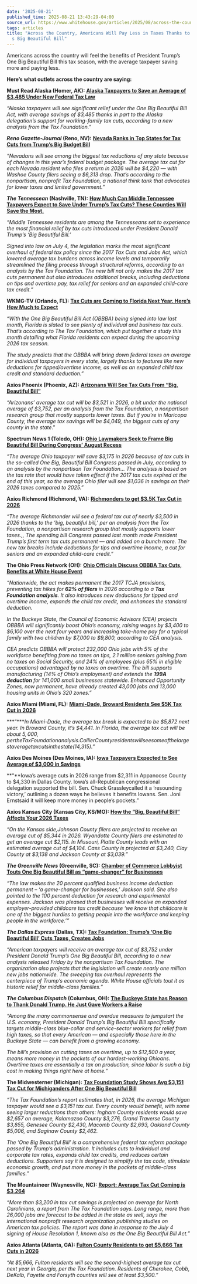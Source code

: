 ```yaml
---
date: '2025-08-21'
published_time: 2025-08-21 13:43:29-04:00
source_url: https://www.whitehouse.gov/articles/2025/08/across-the-country-americans-will-pay-less-in-taxes-thanks-to-president-trumps-big-beautiful-bill/
tags: articles
title: "Across the Country, Americans Will Pay Less in Taxes Thanks to President Trump\u2019\
  s Big Beautiful Bill"
---
```

 
Americans across the country will feel the benefits of President Trump’s
One Big Beautiful Bill this tax season, with the average taxpayer saving
more and paying less.

**Here’s what outlets across the country are saying:**

**Must Read Alaska (Homer, AK):** [**Alaska Taxpayers to Save an Average
of $3,485 Under New Federal Tax
Law**](https://mustreadalaska.com/alaska-taxpayers-to-save-an-average-of-3485-under-new-federal-tax-law/)

*“Alaska taxpayers will see significant relief under the One Big
Beautiful Bill Act, with average savings of $3,485 thanks in part to the
Alaska delegation’s support for working-family tax cuts, according to a
new analysis from the Tax Foundation.”*

***Reno Gazette-Journal* (Reno, NV):** [**Nevada Ranks in Top States for
Tax Cuts from Trump’s Big Budget
Bill**](https://www.rgj.com/story/news/politics/2025/08/20/nevada-tax-cuts-trump-budget-bill/85683509007/)

*“Nevadans will see among the biggest tax reductions of any state
because of changes in this year’s federal budget package. The average
tax cut for each Nevada resident who files a return in 2026 will be
$4,220 — with Washoe County filers seeing a $6,313 drop. That’s
according to the nonpartisan, nonprofit Tax Foundation, a national think
tank that advocates for lower taxes and limited government.”*

***The Tennessean* (Nashville, TN):** [**How Much Can Middle Tennessee
Taxpayers Expect to Save Under Trump’s Tax Cuts? These Counties Will
Save the
Most.**](https://www.columbiadailyherald.com/story/money/2025/08/20/nashville-middle-tennessee-average-tax-cuts-trump/85724561007/)

*“Middle Tennessee residents are among the Tennesseans set to experience
the most financial relief by tax cuts introduced under President Donald
Trump’s ‘Big Beautiful Bill.’*

*Signed into law on July 4, the legislation marks the most significant
overhaul of federal tax policy since the 2017 Tax Cuts and Jobs Act,
which lowered average tax burdens across income levels and temporarily
streamlined the filing process through structural reforms, according
to an analysis by the Tax Foundation. The new bill not only makes the
2017 tax cuts permanent but also introduces additional breaks, including
deductions on tips and overtime pay, tax relief for seniors and an
expanded child-care tax credit.”*

**WKMG-TV (Orlando, FL):** [**Tax Cuts are Coming to Florida Next Year.
Here’s How Much to
Expect**](https://www.clickorlando.com/news/florida/2025/08/20/tax-cuts-are-coming-to-florida-next-year-heres-how-much-to-expect/)

*“With the One Big Beautiful Bill Act (OBBBA) being signed into law last
month, Florida is slated to see plenty of individual and business tax
cuts. That’s according to The Tax Foundation, which put together a study
this month detailing what Florida residents can expect during the
upcoming 2026 tax season.*

*The study predicts that the OBBBA will bring down federal taxes on
average for individual taxpayers in every state, largely thanks to
features like new deductions for tipped/overtime income, as well as an
expanded child tax credit and standard deduction.”*

**Axios Phoenix (Phoenix, AZ):** [**Arizonans Will See Tax Cuts From
“Big, Beautiful
Bill”**](https://www.axios.com/local/phoenix/2025/08/20/arizona-one-big-beautiful-bill-tax-cuts)

*“Arizonans’ average tax cut will be $3,521 in 2026, a bit under the
national average of $3,752, per an analysis from the Tax Foundation, a
nonpartisan research group that mostly supports lower taxes. But if
you’re in Maricopa County, the average tax savings will be $4,049, the
biggest cuts of any county in the state*.”

**Spectrum News 1 (Toledo, OH):** [**Ohio Lawmakers Seek to Frame Big
Beautiful Bill During Congress’ August
Recess**](https://spectrumnews1.com/oh/toledo/news/2025/08/20/obbb-ohio-campaign)

*“The average Ohio taxpayer will save $3,175 in 2026 because of tax cuts
in the so-called One Big, Beautiful Bill Congress passed in July,
according to an analysis by the nonpartisan Tax Foundation… The analysis
is based on the tax rate that would have taken effect if the 2017 tax
cuts expired at the end of this year, so the average Ohio filer will see
$1,036 in savings on their 2026 taxes compared to 2025.”*

**Axios Richmond (Richmond, VA):** [**Richmonders to get $3.5K Tax Cut
in
2026**](https://www.axios.com/local/richmond/2025/08/20/richmond-2026-federal-tax-cuts-childcare-overtime-savings)

*“The average Richmonder will see a federal tax cut of nearly $3,500 in
2026 thanks to the ’big, beautiful bill,’ per an analysis from the Tax
Foundation, a nonpartisan research group that mostly supports lower
taxes.,, The spending bill Congress passed last month made President
Trump’s first term tax cuts permanent — and added on a bunch more. The
new tax breaks include deductions for tips and overtime income, a cut
for seniors and an expanded child-care credit.”*

**The Ohio Press Network (OH):** [**Ohio Officials Discuss OBBBA Tax
Cuts, Benefits at White House
Event**](https://www.theohiopressnetwork.com/news/ohio/exclusive-watch-ohio-officials-discuss-obbba-tax-cuts-benefits-at-white-house-event/article_d5fdf5f0-43dd-4e02-9928-e0cc47f25250.html)

*“Nationwide, the act makes permanent the 2017 TCJA provisions,
preventing tax hikes for **62% of filers** in 2026 according to a **Tax
Foundation analysis**. It also introduces new deductions for tipped and
overtime income, expands the child tax credit, and enhances the standard
deduction.*

*In the Buckeye State, the Council of Economic Advisors (CEA) projects
OBBBA will significantly boost Ohio’s economy, raising wages by $3,400
to $6,100 over the next four years and increasing take-home pay for a
typical family with two children by $7,000 to $9,800, according to CEA
analysis.*

*CEA predicts OBBBA will protect 232,000 Ohio jobs with 5% of the
workforce benefiting from no taxes on tips, 2.1 million seniors gaining
from no taxes on Social Security, and 24% of employees (plus 65% in
eligible occupations) advantaged by no taxes on overtime. The bill
supports manufacturing (14% of Ohio’s employment) and extends the **199A
deduction** for 141,000 small businesses statewide. Enhanced Opportunity
Zones, now permanent, have already created 43,000 jobs and 13,000
housing units in Ohio’s 320 zones.”*

**Axios Miami (Miami, FL):** [**Miami-Dade, Broward Residents See $5K
Tax Cut in
2026**](https://www.axios.com/local/miami/2025/08/20/miami-2026-federal-tax-cuts-trump-savings)

***“****In Miami-Dade, the average tax break is expected to be $5,872
next year. In Broward County, it’s $4,441. In Florida, the average tax
cut will be about $5,000, per the Tax Foundation analysis. Collier
County residents will see some of the largest average tax cuts in the
state ($14,315).”*

**Axios Des Moines (Des Moines, IA):** [**Iowa Taxpayers Expected to See
Average of $3,000 in
Savings**](https://www.axios.com/local/des-moines/2025/08/20/iowa-taxpayers-big-beautiful-bill-economy-cuts)

**“**Iowa’s average cuts in 2026 range from $2,311 in Appanoose County
to $4,330 in Dallas County. Iowa’s all-Republican congressional
delegation supported the bill. Sen. Chuck Grassleycalled it a
‘resounding victory,’ outlining a dozen ways he believes it benefits
Iowans. Sen. Joni Ernstsaid it will keep more money in people’s
pockets.”

**Axios Kansas City (Kansas City, KS/MO):** [**How the “Big, Beautiful
Bill” Affects Your 2026
Taxes**](https://www.axios.com/local/kansas-city/2025/08/21/kc-2026-tax-cuts-big-beautiful-bill-county-breakdown)

*“On the Kansas side,Johnson County filers are projected to receive an
average cut of $5,344 in 2026. Wyandotte County filers are estimated to
get an average cut $2,115. In Missouri, Platte County leads with an
estimated average cut of $4,104. Cass County is projected at $3,240,
Clay County at $3,138 and Jackson County at $3,039.”*

***The Greenville News* (Greenville, SC):** [**Chamber of Commerce
Lobbyist Touts One Big Beautiful Bill as “game-changer” for
Businesses**](https://www.greenvilleonline.com/story/news/local/2025/08/18/chamber-of-commerce-lobbyist-sees-gop-budget-bill-as-win-for-taxpayers/85715391007/)

*“The law makes the 20 percent qualified business income deduction
permanent – ‘a game-changer for businesses,’ Jackson said. She also
pointed to the 100 percent deduction for research and experimental
expenses. Jackson was pleased that businesses will receive an expanded
employer-provided childcare tax credit because ‘we know that childcare
is one of the biggest hurdles to getting people into the workforce and
keeping people in the workforce.’”*

***The Dallas Express* (Dallas, TX):** [**Tax Foundation: Trump’s ‘One
Big Beautiful Bill’ Cuts Taxes, Creates
Jobs**](https://dallasexpress.com/national/trumps-one-big-beautiful-bill-massive-tax-cuts-and-millions-of-new-jobs-white-house-says/)

*“American taxpayers will receive an average tax cut of $3,752 under
President Donald Trump’s One Big Beautiful Bill, according to a new
analysis released Friday by the nonpartisan Tax Foundation. The
organization also projects that the legislation will create nearly one
million new jobs nationwide. The sweeping tax overhaul represents the
centerpiece of Trump’s economic agenda. White House officials tout it as
historic relief for middle-class families.”*

***The Columbus Dispatch* (Columbus, OH):** [**The Buckeye State has
Reason to Thank Donald Trump. He Just Gave Workers a
Raise**](https://www.dispatch.com/story/opinion/columns/guest/2025/08/15/tips-donald-trump-waitresses-bartenders-taxes/85640998007/)

*“Among the many commonsense and overdue measures to jumpstart the U.S.
economy, President Donald Trump’s Big Beautiful Bill specifically
targets middle-class blue-collar and service-sector workers for relief
from high taxes, so that every American — and especially those here in
the Buckeye State — can benefit from a growing economy.*

*The bill’s provision on cutting taxes on overtime, up to $12,500 a
year, means more money in the pockets of our hardest-working Ohioans.
Overtime taxes are essentially a tax on production, since labor is such
a big cost in making things right here at home.”*

**The Midwesterner (Michigan):** [**Tax Foundation Study Shows Avg
$3,151 Tax Cut for Michiganders After One Big Beautiful
Bill**](https://www.themidwesterner.news/2025/08/tax-foundation-study-shows-avg-3151-tax-cut-for-michiganders-after-one-big-beautiful-bill/)

*“The Tax Foundation’s report estimates that, in 2026, the average
Michigan taxpayer would see a $3,151 tax cut. Every county would
benefit, with some seeing larger reductions than others: Ingham County
residents would save $2,657 on average, Kalamazoo County $3,276, Grand
Traverse County $3,855, Genesee County $2,430, Macomb County $2,693,
Oakland County $5,006, and Saginaw County $2,462.*

*The ‘One Big Beautiful Bill’ is a comprehensive federal tax reform
package passed by Trump’s administration. It includes cuts to individual
and corporate tax rates, expands child tax credits, and reduces certain
deductions. Supporters say it is designed to simplify the tax code,
stimulate economic growth, and put more money in the pockets of
middle-class families.”*

**The Mountaineer (Waynesville, NC):** [**Report: Average Tax Cut Coming
is
$3,264**](https://www.themountaineer.com/news/state/report-average-tax-cut-coming-is-3-264/article_1e65d390-47ce-59bd-8580-2fb8e99e16a2.html)

*“More than $3,200 in tax cut savings is projected on average for North
Carolinians, a report from The Tax Foundation says. Long range, more
than 26,000 jobs are forecast to be added in the state as well, says the
international nonprofit research organization publishing studies on
American tax policies. The report was done in response to the July 4
signing of House Resolution 1, known also as the One Big Beautiful Bill
Act.”*

**Axios Atlanta (Atlanta, GA):** [**Fulton County Residents to get
$5,666 Tax Cuts in
2026**](https://www.axios.com/local/atlanta/2025/08/21/fulton-county-georgia-tax-cut-2026-federal-bill-trump)

*“At $5,666, Fulton residents will see the second-highest average tax
cut next year in Georgia, per the Tax Foundation. Residents of Cherokee,
Cobb, DeKalb, Fayette and Forsyth counties will see at least $3,500.”*

